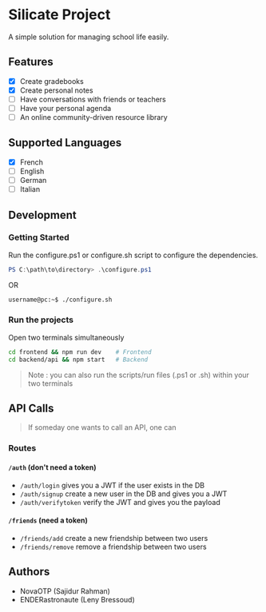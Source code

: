 # Silicate Project

A simple solution for managing school life easily.

## Features

- [x] Create gradebooks
- [x] Create personal notes
- [ ] Have conversations with friends or teachers
- [ ] Have your personal agenda
- [ ] An online community-driven resource library

## Supported Languages

- [x] French
- [ ] English
- [ ] German
- [ ] Italian

## Development

### Getting Started

Run the configure.ps1 or configure.sh script to configure the dependencies.

```powershell
PS C:\path\to\directory> .\configure.ps1
```

OR

```bash
username@pc:~$ ./configure.sh
```

### Run the projects

Open two terminals simultaneously

```bash
cd frontend && npm run dev    # Frontend
cd backend/api && npm start   # Backend
```

> Note : you can also run the scripts/run files (.ps1 or .sh) within your two terminals

## API Calls

> If someday one wants to call an API, one can

### Routes

#### `/auth` (don't need a token)

- `/auth/login` gives you a JWT if the user exists in the DB
- `/auth/signup` create a new user in the DB and gives you a JWT
- `/auth/verifytoken` verify the JWT and gives you the payload

#### `/friends` (need a token)

- `/friends/add` create a new friendship between two users
- `/friends/remove` remove a friendship between two users

## Authors

- NovaOTP (Sajidur Rahman)
- ENDERastronaute (Leny Bressoud)
